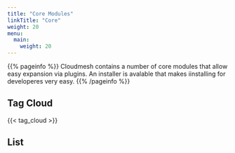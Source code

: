 ```yaml
---
title: "Core Modules"
linkTitle: "Core"
weight: 20
menu:
  main:
    weight: 20
---
```


{{% pageinfo %}}
Cloudmesh contains a number of core modules that allow easy expansion via plugins. An installer
is avalable that makes iinstalling for developeres very easy.
{{% /pageinfo %}}


## Tag Cloud

{{< tag_cloud >}}

## List
